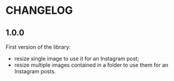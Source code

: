 # CHANGELOG

## 1.0.0

First version of the library:
- resize single image to use it for an Instagram post;
- resize multiple images contained in a folder to use them for an Instagram posts.